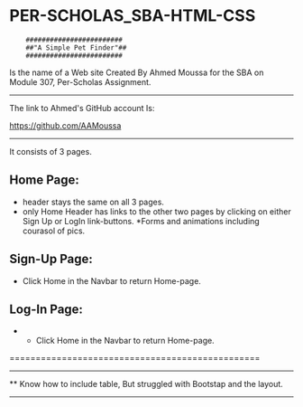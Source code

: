 # PER-SCHOLAS_SBA-HTML-CSS
		########################
		##"A Simple Pet Finder"##
		########################

Is the name of a Web site
Created By Ahmed Moussa
for the SBA on Module 307,
Per-Scholas Assignment.

****************************************
The link to Ahmed's GitHub account Is:

https://github.com/AAMoussa

****************************************
It consists of 3 pages.

Home Page:
----------
* header stays the same on all 3 pages.
* only Home Header has links to the other 
	two pages by clicking on either
	Sign Up or LogIn link-buttons.
*Forms and animations including courasol of pics.


Sign-Up Page:
-------------
* Click Home in the Navbar to return Home-page.


Log-In Page:
------------
* * Click Home in the Navbar to return Home-page.

================================================
*************************************************
** Know how to include table, But struggled with 
	Bootstap and the layout.
*************************************************
  
